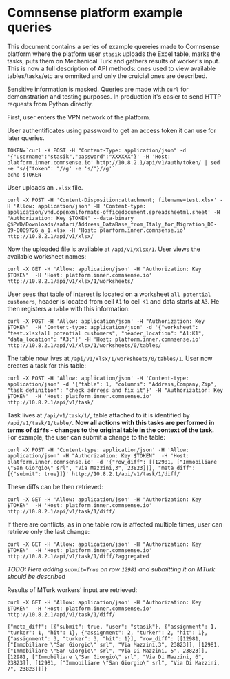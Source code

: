 # Comnsense platform example queries

This document contains a series of example quereies made to Comnsense platform where the platform user `stasik` uploads the Excel table, marks the tasks, puts them on Mechanical Turk and gathers results of worker's input. This is now a full description of API methods: ones used to view available tables/tasks/etc are ommited and only the cruicial ones are described.

Sensitive information is masked. Queries are made with `curl` for demonstration and testing purposes. In production it's easier to send HTTP requests from Python directly.

First, user enters the VPN network of the platform.

User authentificates using password to get an access token it can use for later queries.

    TOKEN=`curl -X POST -H "Content-Type: application/json" -d '{"username":"stasik","password":"XXXXXX"}' -H 'Host: platform.inner.comnsense.io' http://10.8.2.1/api/v1/auth/token/ | sed -e 's/{"token": "//g' -e 's/"}//g'`
    echo $TOKEN

User uploads an `.xlsx` file.

    curl -X POST -H 'Content-Disposition:attachment; filename=test.xlsx' -H 'Allow: application/json' -H 'Content-type: application/vnd.openxmlformats-officedocument.spreadsheetml.sheet' -H "Authorization: Key $TOKEN" --data-binary @$PWD/Downloads/safari/Address_DataBase_from_Italy_for_Migration_DO-09-0009726_a_1.xlsx -H 'Host: plarform.inner.comnsense.io' http://10.8.2.1/api/v1/xlsx/

Now the uploaded file is available at `/api/v1/xlsx/1`. User views the available worksheet names:

    curl -X GET -H 'Allow: application/json' -H "Authorization: Key $TOKEN"  -H 'Host: platform.inner.comnsense.io' http://10.8.2.1/api/v1/xlsx/1/worksheets/

User sees that table of interest is located on a worksheet `all potential customers`, header is located from cell `A1` to cell `K1` and data starts at `A3`. He then registers a `table` with this information:

    curl -X POST -H 'Allow: application/json' -H "Authorization: Key $TOKEN"  -H 'Content-type: application/json' -d '{"worksheet": "test.xlsx!all potential customers", "header_location": "A1:K1", "data_location": "A3:"}' -H 'Host: platform.inner.comnsense.io' http://10.8.2.1/api/v1/xlsx/1/worksheets/0/tables/

The table now lives at `/api/v1/xlsx/1/worksheets/0/tables/1`. User now creates a task for this table:

    curl -X POST -H 'Allow: application/json' -H 'Content-type: application/json' -d '{"table": 1, "columns": "Address,Company,Zip", "task_definition": "check adrress and fix it"}' -H "Authorization: Key $TOKEN"  -H 'Host: platform.inner.comnsense.io' http://10.8.2.1/api/v1/task/

Task lives at `/api/v1/task/1/`, table attached to it is identified by `/api/v1/task/1/table/`. **Now all actions with this tasks are performed in terms of `diff`s - changes to the original table in the context of the task.** For example, the user can submit a change to the table:

    curl -X POST -H 'Content-type: application/json' -H 'Allow: application/json' -H "Authorization: Key $TOKEN"  -H 'Host: platform.inner.comnsense.io' -d '{"row_diff": [[12981, ["Immobiliare \"San Giorgio\" srl", "Via Mazzini,3", 23823]]], "meta_diff": [{"submit": true}]}' http://10.8.2.1/api/v1/task/1/diff/

These diffs can be then retrieved:

    curl -X GET -H 'Allow: application/json' -H "Authorization: Key $TOKEN"  -H 'Host: platform.inner.comnsense.io' http://10.8.2.1/api/v1/task/1/diff/

If there are conflicts, as in one table row is affected multiple times, user can retrieve only the last change:

    curl -X GET -H 'Allow: application/json' -H "Authorization: Key $TOKEN"  -H 'Host: platform.inner.comnsense.io' http://10.8.2.1/api/v1/task/1/diff/?aggregated

*TODO: Here adding `submit=True` on row `12981` and submitting it on MTurk should be described*

Results of MTurk workers' input are retrieved:

    curl -X GET -H 'Allow: application/json' -H "Authorization: Key $TOKEN"  -H 'Host: platform.inner.comnsense.io' http://10.8.2.1/api/v1/task/1/diff/
    
    {"meta_diff": [{"submit": true, "user": "stasik"}, {"assignment": 1, "turker": 1, "hit": 1}, {"assignment": 2, "turker": 2, "hit": 1}, {"assignment": 3, "turker": 3, "hit": 1}], "row_diff": [[12981, ["Immobiliare \"San Giorgio\" srl", "Via Mazzini,3", 23823]], [12981, ["Immobiliare \"San Giorgio\" srl", "Via Di Mazzini, 5", 23823]], [12981, ["Immobiliare \"San Giorgio\" srl", "Via Di Mazzini, 6", 23823]], [12981, ["Immobiliare \"San Giorgio\" srl", "Via Di Mazzini, 7", 23823]]]}

